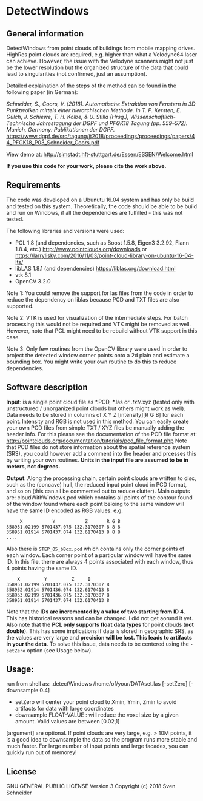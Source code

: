 # DetectWindows
## General information
DetectWindows from point clouds of buildings from mobile mapping drives. HighRes point clouds are required, e.g. higher than what a Velodyne64 laser can achieve. However, the issue with the Velodyne scanners might not just be the lower resolution but the organized structure of the data that could lead to singularities (not confirmed, just an assumption).

Detailed explaination of the steps of the method can be found in the following paper (in German):

*Schneider, S., Coors, V. (2018). Automatische Extraktion von Fenstern in 3D Punktwolken mittels einer hierarchischen Methode. In T. P. Kersten, E. Gülch, J. Schiewe, T. H. Kolbe, & U. Stilla (Hrsg.), Wissenschaftlich-Technische Jahrestagung der DGPF und PFGK18 Tagung (pp. 559–572). Munich, Germany: Publikationen der DGPF.*
https://www.dgpf.de/src/tagung/jt2018/proceedings/proceedings/papers/44_PFGK18_P03_Schneider_Coors.pdf

View demo at: http://simstadt.hft-stuttgart.de/Essen/ESSEN/Welcome.html

**If you use this code for your work, please cite the work above.**

## Requirements
The code was developed on a Ubunutu 16.04 system and has only be build and tested on this system. Theoretically, the code should be able to be build and run on Windows, if all the dependencies are fulfilled - this was not tested.

The following libraries and versions were used:

* PCL 1.8 (and dependencies, such as Boost 1.5.8, Eigen3 3.2.92, Flann 1.8.4, etc.) http://www.pointclouds.org/downloads or https://larrylisky.com/2016/11/03/point-cloud-library-on-ubuntu-16-04-lts/
* libLAS 1.8.1 (and dependencies) https://liblas.org/download.html
* vtk 8.1 
* OpenCV 3.2.0

Note 1: You could remove the support for las files from the code in order to reduce the dependency on liblas because PCD and TXT files are also supported.

Note 2: VTK is used for visualization of the intermediate steps. For batch processing this would not be required and VTK might be removed as well. However, note that PCL might need to be rebuild without VTK support in this case.

Note 3: Only few routines from the OpenCV library were used in order to project the detected window corner points onto a 2d plain and estimate a bounding box. You might write your own routine to do this to reduce dependencies. 

## Software description

**Input**: is a single point cloud file as *.PCD, *.las or *.txt/*.xyz (tested only with unstructured / unorganized point clouds but others might work as well).
Data needs to be stored in columns of X Y Z [intensity][R G B] for each point. Intensity and RGB is not used in this method.
You can easily create your own PCD files from simple TXT / XYZ files be manually adding the header info. For this please see the documentation of the PCD file format at: http://pointclouds.org/documentation/tutorials/pcd_file_format.php
Note that PCD files do not store information about the spatial reference system (SRS), you could however add a comment into the header and prcesses this by writing your own routines.
**Units in the input file are assumed to be in meters, not degrees.**

**Output**: Along the processing chain, certain point clouds are written to disc, such as the (concave) hull, the reduced input point cloud in PCD format, and so on (this can all be commented out to reduce clutter).
Main outputs are: cloudWithWindows.pcd which contains all points of the contour found of the window found where each point beloing to the same window will have the same ID encoded as RGB values: e.g.
```
     X           Y           Z       R G B
358951.02199 5701437.075 132.3170307 8 8 8
358951.01914 5701437.074 132.6170413 8 8 8
....
```
Also there is `STEP_05_bBox.pcd` which contains only the corner points of each window. Each corner point of a particular window will have the same ID. In this file, there are always 4 points associated with each window, thus 4 points having the same ID. 

```
    X         Y         Z     I
358951.02199 5701437.075 132.3170307 8
358952.01914 5701436.074 132.6170413 8 
358953.02199 5701436.075 132.3170307 8 
358951.01914 5701437.074 132.6170413 8
```
Note that the **IDs are incremented by a value of two starting from ID 4**. This has historical reasons and can be changed. I did not get aorund it yet.
Also note that the **PCL only supports float data types** for point clouds (**not double**). This has some implications if data is stored in geographic SRS, as the values are very large and **precision will be lost. This leads to artifacts in your the data**. To solve this issue, data needs to be centered using the `-setZero` option (see Usage below).

## Usage:
run from shell as: .detectWindows /home/of/your/DATAset.las [-setZero] [-downsample 0.4]
- setZero will center your point cloud to Xmin, Ymin, Zmin to avoid artifacts for data with large coordinates 
- downsample FLOAT-VALUE : will reduce the voxel size by a given amount. Valid values are between [0.02,1]

[argument] are optional. If point clouds are very large, e.g. > 10M points, it is a good idea to downsample the data so the program runs more stable and much faster. For large number of input points and large facades, you can quickly run out of memorey!


## License
GNU GENERAL PUBLIC LICENSE Version 3
Copyright (c) 2018 Sven Schneider





